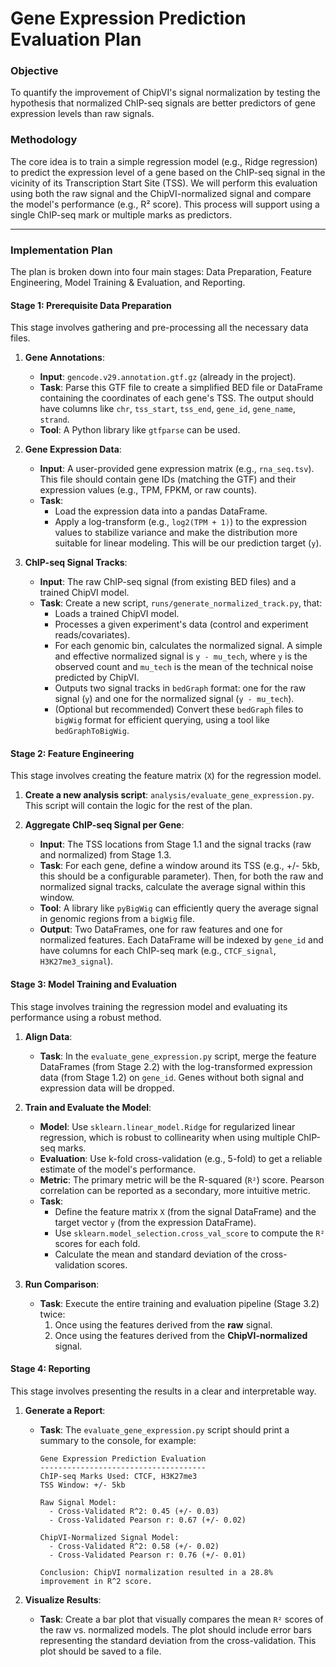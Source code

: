 # Gene Expression Prediction Evaluation Plan

### **Objective**

To quantify the improvement of ChipVI's signal normalization by testing the hypothesis that normalized ChIP-seq signals are better predictors of gene expression levels than raw signals.

### **Methodology**

The core idea is to train a simple regression model (e.g., Ridge regression) to predict the expression level of a gene based on the ChIP-seq signal in the vicinity of its Transcription Start Site (TSS). We will perform this evaluation using both the raw signal and the ChipVI-normalized signal and compare the model's performance (e.g., R² score). This process will support using a single ChIP-seq mark or multiple marks as predictors.

---

### **Implementation Plan**

The plan is broken down into four main stages: Data Preparation, Feature Engineering, Model Training & Evaluation, and Reporting.

#### **Stage 1: Prerequisite Data Preparation**

This stage involves gathering and pre-processing all the necessary data files.

1.  **Gene Annotations**:
    *   **Input**: `gencode.v29.annotation.gtf.gz` (already in the project).
    *   **Task**: Parse this GTF file to create a simplified BED file or DataFrame containing the coordinates of each gene's TSS. The output should have columns like `chr`, `tss_start`, `tss_end`, `gene_id`, `gene_name`, `strand`.
    *   **Tool**: A Python library like `gtfparse` can be used.

2.  **Gene Expression Data**:
    *   **Input**: A user-provided gene expression matrix (e.g., `rna_seq.tsv`). This file should contain gene IDs (matching the GTF) and their expression values (e.g., TPM, FPKM, or raw counts).
    *   **Task**:
        *   Load the expression data into a pandas DataFrame.
        *   Apply a log-transform (e.g., `log2(TPM + 1)`) to the expression values to stabilize variance and make the distribution more suitable for linear modeling. This will be our prediction target (`y`).

3.  **ChIP-seq Signal Tracks**:
    *   **Input**: The raw ChIP-seq signal (from existing BED files) and a trained ChipVI model.
    *   **Task**: Create a new script, `runs/generate_normalized_track.py`, that:
        *   Loads a trained ChipVI model.
        *   Processes a given experiment's data (control and experiment reads/covariates).
        *   For each genomic bin, calculates the normalized signal. A simple and effective normalized signal is `y - mu_tech`, where `y` is the observed count and `mu_tech` is the mean of the technical noise predicted by ChipVI.
        *   Outputs two signal tracks in `bedGraph` format: one for the raw signal (`y`) and one for the normalized signal (`y - mu_tech`).
        *   (Optional but recommended) Convert these `bedGraph` files to `bigWig` format for efficient querying, using a tool like `bedGraphToBigWig`.

#### **Stage 2: Feature Engineering**

This stage involves creating the feature matrix (`X`) for the regression model.

1.  **Create a new analysis script**: `analysis/evaluate_gene_expression.py`. This script will contain the logic for the rest of the plan.

2.  **Aggregate ChIP-seq Signal per Gene**:
    *   **Input**: The TSS locations from Stage 1.1 and the signal tracks (raw and normalized) from Stage 1.3.
    *   **Task**: For each gene, define a window around its TSS (e.g., +/- 5kb, this should be a configurable parameter). Then, for both the raw and normalized signal tracks, calculate the average signal within this window.
    *   **Tool**: A library like `pyBigWig` can efficiently query the average signal in genomic regions from a `bigWig` file.
    *   **Output**: Two DataFrames, one for raw features and one for normalized features. Each DataFrame will be indexed by `gene_id` and have columns for each ChIP-seq mark (e.g., `CTCF_signal`, `H3K27me3_signal`).

#### **Stage 3: Model Training and Evaluation**

This stage involves training the regression model and evaluating its performance using a robust method.

1.  **Align Data**:
    *   **Task**: In the `evaluate_gene_expression.py` script, merge the feature DataFrames (from Stage 2.2) with the log-transformed expression data (from Stage 1.2) on `gene_id`. Genes without both signal and expression data will be dropped.

2.  **Train and Evaluate the Model**:
    *   **Model**: Use `sklearn.linear_model.Ridge` for regularized linear regression, which is robust to collinearity when using multiple ChIP-seq marks.
    *   **Evaluation**: Use k-fold cross-validation (e.g., 5-fold) to get a reliable estimate of the model's performance.
    *   **Metric**: The primary metric will be the R-squared (`R²`) score. Pearson correlation can be reported as a secondary, more intuitive metric.
    *   **Task**:
        *   Define the feature matrix `X` (from the signal DataFrame) and the target vector `y` (from the expression DataFrame).
        *   Use `sklearn.model_selection.cross_val_score` to compute the `R²` scores for each fold.
        *   Calculate the mean and standard deviation of the cross-validation scores.

3.  **Run Comparison**:
    *   **Task**: Execute the entire training and evaluation pipeline (Stage 3.2) twice:
        1.  Once using the features derived from the **raw** signal.
        2.  Once using the features derived from the **ChipVI-normalized** signal.

#### **Stage 4: Reporting**

This stage involves presenting the results in a clear and interpretable way.

1.  **Generate a Report**:
    *   **Task**: The `evaluate_gene_expression.py` script should print a summary to the console, for example:
        ```
        Gene Expression Prediction Evaluation
        -------------------------------------
        ChIP-seq Marks Used: CTCF, H3K27me3
        TSS Window: +/- 5kb

        Raw Signal Model:
          - Cross-Validated R^2: 0.45 (+/- 0.03)
          - Cross-Validated Pearson r: 0.67 (+/- 0.02)

        ChipVI-Normalized Signal Model:
          - Cross-Validated R^2: 0.58 (+/- 0.02)
          - Cross-Validated Pearson r: 0.76 (+/- 0.01)

        Conclusion: ChipVI normalization resulted in a 28.8% improvement in R^2 score.
        ```

2.  **Visualize Results**:
    *   **Task**: Create a bar plot that visually compares the mean `R²` scores of the raw vs. normalized models. The plot should include error bars representing the standard deviation from the cross-validation. This plot should be saved to a file.
